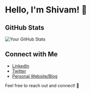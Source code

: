 # Hello, I'm Shivam! 👋

## GitHub Stats
![Your GitHub Stats](https://github-readme-stats.vercel.app/api?username=shivamkadukar&show_icons=true&theme=radical)

## Connect with Me
- [LinkedIn](https://www.linkedin.com/in/your-linkedin-profile)
- [Twitter](https://twitter.com/your-twitter-handle)
- [Personal Website/Blog](https://www.yourwebsite.com)

Feel free to reach out and connect! 🚀
